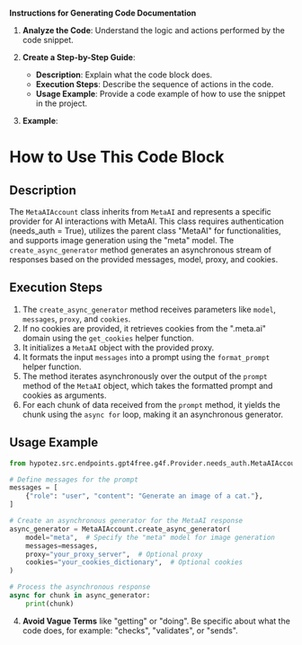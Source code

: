 **Instructions for Generating Code Documentation**

1. **Analyze the Code**: Understand the logic and actions performed by the code snippet.

2. **Create a Step-by-Step Guide**:
    - **Description**: Explain what the code block does.
    - **Execution Steps**: Describe the sequence of actions in the code.
    - **Usage Example**: Provide a code example of how to use the snippet in the project.

3. **Example**:

How to Use This Code Block
=========================================================================================

Description
-------------------------
The `MetaAIAccount` class inherits from `MetaAI` and represents a specific provider for AI interactions with MetaAI. This class requires authentication (needs_auth = True), utilizes the parent class "MetaAI" for functionalities, and supports image generation using the "meta" model. The `create_async_generator` method generates an asynchronous stream of responses based on the provided messages, model, proxy, and cookies.

Execution Steps
-------------------------
1. The `create_async_generator` method receives parameters like `model`, `messages`, `proxy`, and `cookies`.
2. If no cookies are provided, it retrieves cookies from the ".meta.ai" domain using the `get_cookies` helper function.
3. It initializes a `MetaAI` object with the provided proxy.
4. It formats the input `messages` into a prompt using the `format_prompt` helper function.
5. The method iterates asynchronously over the output of the `prompt` method of the `MetaAI` object, which takes the formatted prompt and cookies as arguments.
6. For each chunk of data received from the `prompt` method, it yields the chunk using the `async for` loop, making it an asynchronous generator.

Usage Example
-------------------------

```python
from hypotez.src.endpoints.gpt4free.g4f.Provider.needs_auth.MetaAIAccount import MetaAIAccount

# Define messages for the prompt
messages = [
    {"role": "user", "content": "Generate an image of a cat."},
]

# Create an asynchronous generator for the MetaAI response
async_generator = MetaAIAccount.create_async_generator(
    model="meta",  # Specify the "meta" model for image generation
    messages=messages, 
    proxy="your_proxy_server",  # Optional proxy
    cookies="your_cookies_dictionary",  # Optional cookies
)

# Process the asynchronous response
async for chunk in async_generator:
    print(chunk)
```

4. **Avoid Vague Terms** like "getting" or "doing". Be specific about what the code does, for example: "checks", "validates", or "sends".